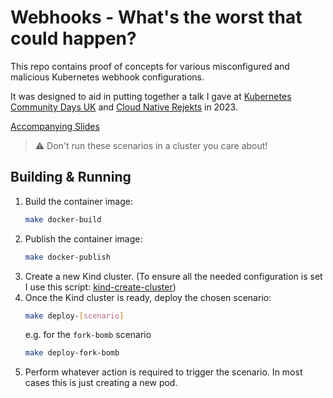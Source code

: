 # Webhooks - What's the worst that could happen?

This repo contains proof of concepts for various misconfigured and malicious Kubernetes webhook configurations.

It was designed to aid in putting together a talk I gave at [Kubernetes Community Days UK](https://community.cncf.io/events/details/cncf-kcd-uk-presents-kubernetes-community-days-uk-2023/) and [Cloud Native Rejekts](https://cloud-native.rejekts.io/) in 2023.

[Accompanying Slides](https://speaking.marcusnoble.co.uk/4YvpTx/webhooks-whats-the-worst-that-could-happen)

> ⚠️ Don't run these scenarios in a cluster you care about!

## Building & Running

1. Build the container image:
    ```sh
    make docker-build
    ```
2. Publish the container image:
    ```sh
    make docker-publish
    ```
3. Create a new Kind cluster. (To ensure all the needed configuration is set I use this script: [kind-create-cluster](https://github.com/AverageMarcus/dotfiles/blob/master/home/.bin/kind-create-cluster))
4. Once the Kind cluster is ready, deploy the chosen scenario:
    ```sh
    make deploy-[scenario]
    ```
    e.g. for the `fork-bomb` scenario
    ```sh
    make deploy-fork-bomb
    ```
5. Perform whatever action is required to trigger the scenario. In most cases this is just creating a new pod.
